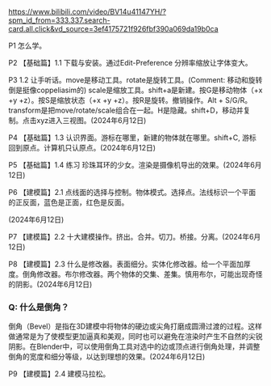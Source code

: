 https://www.bilibili.com/video/BV14u41147YH/?spm_id_from=333.337.search-card.all.click&vd_source=3ef4175721f926fbf390a069da19b0ca

P1 怎么学。

P2  【基础篇】1.1 下载与安装。通过Edit-Preference 分辨率缩放让字体变大。

P3  1.2 让手听话。move是移动工具。rotate是旋转工具。(Comment: 移动和旋转倒是挺像coppeliasim的) scale是缩放工具。shift+a是新建。按G是移动物体（+x +y +z）。按S是缩放状态（+x +y +z）。按R是旋转。撤销操作。Alt + S/G/R。transform是把move/rotate/scale组合在一起。H是隐藏。shift+D，移动并复制。点击xyz进入三视图。(2024年6月12日)

P4  【基础篇】1.3 认识界面。游标在哪里，新建的物体就在哪里。shift+C, 游标回到原点。计算机只认原点。(2024年6月12日)

P5  【基础篇】1.4 练习 珍珠耳环的少女。渲染是摄像机导出的效果。(2024年6月12日)

P6  【建模篇】2.1 点线面的选择与控制。物体模式。选择点。法线标识一个平面的正反面，蓝色是正面，红色是反面。

(2024年6月12日)

P7  【建模篇】2.2 十大建模操作。挤出。合并。切刀。桥接。分离。(2024年6月12日)

P8  【建模篇】2.3 什么是修改器。表面细分。实体化修改器。给一个平面加厚度。倒角修改器。布尔修改器。两个物体的交集、差集。慎用布尔，可能出现奇怪的阴影。(2024年6月12日)

### Q: 什么是倒角？

倒角（Bevel）是指在3D建模中将物体的硬边或尖角打磨成圆滑过渡的过程。这样做通常是为了使模型更加逼真和美观，同时也可以避免在渲染时产生不自然的尖锐阴影。在Blender中，可以使用倒角工具对选中的边或顶点进行倒角处理，并调整倒角的宽度和细分等级，以达到理想的效果。(2024年6月12日)

P9  【建模篇】2.4 建模马拉松。
